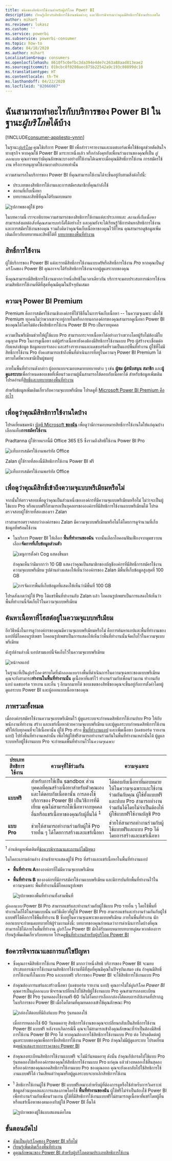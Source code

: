```yaml
---
title: ชนิดของสิทธิการใช้งานสำหรับผู้บริโภค Power BI
description: เรียนรู้เกี่ยวกับสิทธิการใช้งานชนิดต่างๆ และวิธีการพิจารณาว่าคุณมีสิทธิการใช้งานประเภทใด
author: mihart
ms.reviewer: lukasz
ms.custom: ''
ms.service: powerbi
ms.subservice: powerbi-consumer
ms.topic: how-to
ms.date: 04/18/2020
ms.author: mihart
LocalizationGroup: consumers
ms.openlocfilehash: 8610f5c0efbc3da394e4de7c263a88aad813eae2
ms.sourcegitcommit: 01bcbc8f0280aec875b22542a9c193c80899dc10
ms.translationtype: HT
ms.contentlocale: th-TH
ms.lasthandoff: 04/22/2020
ms.locfileid: "82066087"
---
```

# <a name="using-the-power-bi-service-as-a-consumer"></a>ฉันสามารถทำอะไรกับบริการของ Power BI ในฐานะ*ผู้บริโภค*ได้บ้าง

[!INCLUDE[consumer-appliesto-ynnn](../includes/consumer-appliesto-ynnn.md)]

ในฐานะ[*ผู้บริโภค*](end-user-consumer.md) คุณใช้บริการ Power BI เพื่อสำรวจรายงานและแดชบอร์ดเพื่อใช้ข้อมูลช่วยตัดสินใจทางธุรกิจ หากคุณใช้ Power BI มาระยะหนึ่งแล้ว หรือกำลังคุยกับเพื่อนร่วมงานของคุณที่เป็น *ผู้ออกแบบ*  คุณอาจพบว่ามีคุณลักษณะบางอย่างที่ใช้งานได้เฉพาะเมื่อคุณมีสิทธิ์การใช้งาน การสมัครใช้งาน หรือการอนุญาตใช้งานบางประเภทเท่านั้น 

ความสามารถในบริการของ Power BI ที่คุณสามารถใช้งานได้จะขึ้นอยู่กับสามสิ่งต่อไปนี้:
-    ประเภทของสิทธิการใช้งานและการสมัครสมาชิกที่คุณกำลังใช้
-    สถานที่เก็บเนื้อหา
-    บทบาทและสิทธิ์ที่คุณได้รับมอบหมาย


![รูปภาพของผู้ใช้ pro](media/end-user-license/power-bi-questions-small.png)

ในบทความนี้ เราจะอธิบายความสามารถของสิทธิการใช้งานแต่ละประเภทและ *สถานที่เก็บเนื้อหา* สามารถส่งผลต่อ*สิ่งที่คุณสามารถทำได้*ได้อย่างไร และคุณยังจะได้เรียนรู้วิธีการค้นหาสิทธิการใช้งานและการสมัครใช้งานของคุณ รวมถึงคิดว่าคุณจัดเก็บเนื้อหาของคุณไว้ที่ไหน คุณสามารถดูข้อมูลเพิ่มเติมเกี่ยวกับบทบาทและสิทธิ์ได้ที่ [บทบาทของพื้นที่ทำงาน](end-user-workspaces.md)

## <a name="licenses"></a>สิทธิ์การใช้งาน

ผู้ใช้บริการของ Power BI แต่ละรายมีสิทธิ์การใช้งานแบบ*ฟรี*หรือสิทธิ์การใช้งาน *Pro* หากคุณเป็น*ผู้บริโภค*ของ Power BI คุณอาจจะได้รับสิทธิการใช้งานจากผู้ดูแลระบบของคุณ 

ซึ่งคุณสามารถมีสิทธิการใช้งานมากกว่าหนึ่งสิทธิในเวลาเดียวกัน  บริการจะมอบประสบการณ์การใช้งานตามสิทธิการใช้งานที่ดีที่สุดที่คุณมีคุณในปัจจุบันเสมอ 

## <a name="power-bi-premium-capacity"></a>ความจุ Power BI Premium

Premium คือการสมัครใช้งานเชิงองค์กรที่ใช้วิธีอื่นในการจัดเก็บเนื้อหา -- ในความจุเฉพาะ เมื่อใช้ Premium ทุกคนไม่ว่าพวกเขาจะอยู่ภายในหรือภายนอกองค์กรของคุณสามารถดูเนื้อหา Power BI ของคุณได้โดยไม่ต้องซื้อสิทธิการใช้งาน Power BI Pro เป็นรายบุคคล 

ความเป็นพรีเมียมช่วยให้ผู้ใช้แบบ Pro สามารถกระจายเนื้อหาได้อย่างกว้างขวางโดยผู้รับไม่ต้องมีใบอนุญาต Pro ในการดูเนื้อหา แต่ผู้สร้างเนื้อหายังคงต้องมีสิทธิการใช้งานแบบ Pro ผู้สร้างจะเชื่อมต่อกับแหล่งข้อมูล ข้อมูลแบบจำลอง และสร้างรายงานและแดชบอร์ดที่รวมเป็นแอปพื้นที่ทำงาน ผู้ใช้ที่ไม่มีสิทธิ์การใช้งาน Pro ยังคงสามารถเข้าถึงพื้นที่ดำเนินการที่อยู่ในความจุ Power BI Premium ได้ตราบใดที่พวกเขามีเป็นผู้ชมอยู่

ภายในพื้นที่ทำงานดังกล่าว ผู้ออกแบบจะมอบหมายบทบาทต่าง ๆ เช่น **ผู้ชม** **ผู้สนับสนุน** **สมาชิก** และ**ผู้ดูแลระบบ**เพื่อกำหนดขอบเขตที่เพื่อนร่วมงานผู้นั้นสามารถโต้ตอบกับเนื้อหาได้ สำหรับข้อมูลเพิ่มเติม โปรดอ่านที่[สิทธิ์และบทบาทของพื้นที่ทำงาน](end-user-workspaces.md) 

สำหรับข้อมูลเพิ่มเติมเกี่ยวกับความจุแบบพรีเมียม โปรดดูที่ [Microsoft Power BI Premium คืออะไร](../service-premium-what-is.md)


## <a name="find-out-which-licenses-you-have"></a>เพื่อดูว่าคุณมีสิทธิการใช้งานใดบ้าง

โปรดเยี่ยมชมหน้า [บัญชี Microsoft **ของฉัน**](https://portal.office.com/account) เพื่อดูว่ามีการมอบหมายสิทธิ์การใช้งานใดให้แก่คุณบ้าง  เลือกแท็บ**การสมัครใช้งาน**


Pradtanna ผู้ใช้รายแรกนี้มี Office 365 E5 ซึ่งรวมถึงสิทธิใช้งาน Power BI Pro

![แท็บการสมัครใช้งานพอร์ทัล Office](media/end-user-license/power-bi-license-office.png)

Zalan ผู้ใช้รายที่สองนี้มีสิทธิการใช้งาน Power BI ฟรี 

![แท็บการสมัครใช้งานพอร์ทัล Office](media/end-user-license/power-bi-license-free.png)

## <a name="find-out-if-you-have-access-to-premium-capacity"></a>เพื่อดูว่าคุณมีสิทธิ์เข้าถึงความจุแบบพรีเมียมหรือไม่

จากนั้นให้ตรวจสอบเพื่อดูว่าคุณเป็นส่วนหนึ่งขององค์กรที่มีความจุแบบพรีเมียมหรือไม่ ไม่ว่าจะเป็นผู้ใช้แบบ Pro หรือแบบฟรีก็สามารถเป็นบุคลกรขององค์กรที่มีสิทธิการใช้งานแบบพรีเมียมได้  โปรดตรวจสอบผู้ใช้รายที่สองของเรา Zalan  

เราสามารถตรวจสอบว่าองค์กรของ Zalan มีความจุแบบพรีเมียมหรือไม่ได้โดยการดูจำนวนที่เก็บข้อมูลที่พร้อมใช้งาน 

- ในบริการ Power BI ให้เลือก **พื้นที่ทำงานของฉัน** จากนั้นเลือกไอคอนฟันเฟืองจากมุมขวาบน เลือก**จัดการที่เก็บข้อมูลส่วนตัว**

    ![เมนูการตั้งค่า Cog แสดงขึ้นมา](media/end-user-license/power-bi-license-personal.png)

    ถ้าคุณเห็นว่ามีมากกว่า 10 GB แสดงว่าคุณเป็นสมาชิกของบัญชีองค์กรที่มีสิทธิ์การสมัครใช้งานความจุแบบพรีเมียม รูปด้านล่างแสดงให้เห็นว่าองค์กรของ Zalan มีพื้นที่เก็บข้อมูลสูงสุดที่ 100 GB  

    ![การจัดการพื้นที่เก็บข้อมูลที่แสดงให้เห็นว่ามีพื้นที่ 100 GB](media/end-user-license/power-bi-free-capacity.png)

โปรดสังเกตว่าผู้ใช้ Pro ได้แชร์พื้นที่ทำงานกับ Zalan แล้ว ไอคอนรูปเพชรเป็นการแสดงให้เห็นว่าพื้นที่ทำงานนี้จัดเก็บไว้ในความจุแบบพรีเมียม 

## <a name="identify-content-hosted-in-premium-capacity"></a>ค้นหาเนื้อหาที่โฮสต์อยู่ในความจุแบบพรีเมียม

อีกวิธีหนึ่งในการดูว่าองค์กรของคุณมีความจุแบบพรีเมียมหรือไม่ คือการค้นหาแอปและพื้นที่ทำงานของแอปที่มีไอคอนรูปเพชร ไอคอนรูปเพชรเป็นการแสดงให้เห็นว่าพื้นที่ทำงานนั้นจัดเก็บไว้ในความจุแบบพรีเมียม 

ดังรูปด้านล่างนี้ แอปสามแอปนี้จัดเก็บไว้ในความจุแบบพรีเมียม

![หน้าจอแอป](media/end-user-license/power-bi-premium.png)

    
ในฐานะที่เป็น*ผู้บริโภค* ตราบใดที่*นักออกแบบ*วางพื้นที่ดำเนินการในความจุเฉพาะของแบบพรีเมียม คุณจะยังสามารถ**ทำงานในพื้นที่ทำงานนั้น** ดูเนื้อหาที่แชร์ไว้ ทำงานร่วมกับเพื่อนร่วมงาน ทำงานกับแอป แดชบอร์ด รายงาน และอื่น ๆ อีกมากมายได้ ขอบเขตของสิทธิ์ของคุณจะขึ้นอยู่กับการตั้งค่าโดยผู้ดูแลระบบ Power BI และผู้ออกแบบเนื้อหาของคุณ 

   

## <a name="putting-it-all-together"></a>ภาพรวมทั้งหมด

เมื่อองค์กรสมัครใช้งานความจุแบบพรีเมียมไว้ ผู้ดูแลระบบจะกำหนดสิทธิการใช้งานปบบ Pro ให้กับพนักงานที่ทำงาน สร้าง และแชร์เนื้อหาด้วยความจุแบบพรีเมียม และผู้ดูแลระบบกำหนดสิทธิการใช้งานฟรีให้กับทุกคนที่จะใช้เนื้อหานั้น ผู้ใช้ Pro สร้าง [พื้นที่ทำงานแอป](end-user-workspaces.md) และเพิ่มเนื้อหา (แดชบอร์ด รายงาน แอป) ไปยังพื้นที่ทำงานเหล่านั้น เพื่อให้ผู้ใช้ฟรีสามารถทำงานร่วมกันในพื้นที่ทำงานเหล่านั้นได้ ผู้ดูแลระบบหรือผู้ใช้งานแบบ Pro จะกำหนดพื้นที่ทำงานไว้ใน*ความจุเฉพาะ*    
<br>

|ประเภทสิทธิการใช้งาน  |ความจุที่ใช้ร่วมกัน  |ความจุเฉพาะ  |
|---------|---------|---------|
|**แบบฟรี**     |  สำหรับการใช้เป็น sandbox ส่วนบุคคลที่คุณสร้างเนื้อหาสำหรับตัวคุณเองและโต้ตอบกับเนื้อหานั้น การลองใช้บริการของ Power BI เป็นวิธีการที่ดีเยี่ยม คุณไม่สามารถใช้เนื้อหาจากบุคคลอื่นหรือแชร์เนื้อหาของคุณกับผู้อื่นได้ <sup>1</sup>     |   โต้ตอบกับเนื้อหาที่มอบหมายให้ในความจุเฉพาะและใช้งานร่วมกันกับคุณ ผู้ใช้ทั้งแบบฟรีและปบบ Pro สามารถทำงานร่วมกันได้โดยไม่จำเป็นต้องให้ผู้ใช้แบบฟรีใช้งานบัญชี Pro      |
|**แบบ Pro**     |  ช่วยให้สามารถทำงานร่วมกับผู้ใช้ Pro รายอื่น ๆ ได้โดยการสร้างและแชร์เนื้อหา        |  ช่วยให้สามารถทำงานร่วมกับผู้ใช้แบบฟรีและแบบ Pro ได้โดยการสร้างและแชร์เนื้อหา       |


<sup>1</sup> อ่านข้อมูลเพิ่มเติมที่[ข้อควรพิจารณาและการแก้ไขปัญหา](#considerations-and-troubleshooting) 

ในไดอะแกรมด้านล่าง ด้านซ้ายจะแสดงผู้ใช้ Pro ที่สร้างและแชร์เนื้อหาในพื้นที่ทำงานแอป 

- **พื้นที่ทำงาน A**ขององค์กรที่ไม่มีความจุแบบพรีเมียม 

- **พื้นที่ทำงาน B** ขององค์กรที่มีการสมัครใช้งานแบบพรีเมียม และมีการบันทึกพื้นที่ทำงานไว้ในความจุเฉพาะ พื้นที่ทำงานนี้มีไอคอนรูปเพชร  

    ![รูปภาพของพื้นที่ทำงานทั้งสามพื้นที่](media/end-user-license/power-bi-dedicated.jpg)

*ผู้ออกแบบ* Power BI Pro สามารถแชร์และทำงานร่วมกับผู้ใช้แบบ Pro รายอื่น ๆ โดยใช้พื้นที่ทำงานใดก็ได้ในสามแบบนั้น แต่วิธีเดียวที่ผู้ใช้ Power BI Pro สามารถแชร์และทำงานร่วมกันกับผู้ใช้แบบฟรีได้คือการใช้พื้นที่ทำงาน B ซึ่งอยู่ในความจุเฉพาะของแบบพรีเมียม  ภายในพื้นที่ทำงาน นักออกแบบจะกำหนดบทบาทให้ผู้ร่วมงานดังนี้: บทบาทของคุณกำหนดว่าการดำเนินการใดบ้างที่คุณสามารถใช้ได้ภายในพื้นที่ทำงาน *ผู้บริโภค* Power BI มักได้รับมอบหมายบทบาท*ผู้ชม* หากต้องการเรียนรู้เพิ่มเติมเกี่ยวกับบทบาท โปรดดู[พื้นที่ทำงานสำหรับผู้บริโภค Power BI](end-user-workspaces.md)




## <a name="considerations-and-troubleshooting"></a>ข้อควรพิจารณาและการแก้ไขปัญหา
- ซึ่งคุณอาจมีสิทธิการใช้งาน Power BI มากกว่าหนึ่งสิทธิ บริการของ Power BI จะมอบประสบการณ์การใช้งานตามสิทธิการใช้งานที่ดีที่สุดที่คุณมีคุณในปัจจุบันเสมอ เช่น ถ้าคุณมีสิทธิ์การใช้งานทั้งในแบบ Pro และแบบฟรี บริการของ Power BI จะใช้สิทธิการใช้งานแบบ Pro

- ถ้าคุณต้องการแชร์และสร้างเนื้อหา (แดชบอร์ด รายงาน แอป) คุณอาจไม่ใช่*ผู้บริโภค Power BI* คุณควรเป็น*ผู้ออกแบบ* พิจารณาเปลี่ยนไปใช้สิทธิผู้ใช้งานแบบ Pro คุณสามารถลงทะเบียน Power BI Pro รุ่นทดลองใช้งานฟรี 60 วันได้โดยการเลือกกล่องโต้ตอบการอัปเกรดที่ปรากฏในบริการของ Power BI เมื่อใดก็ตามที่คุณทดลองเข้าใช้คุณลักษณะ Pro

    ![กล่องโต้ตอบที่มีลิงก์แบบ Pro รุ่นทดลองใช้](media/end-user-license/power-bi-trial.png)

  เมื่อการทดลองใช้ 60 วันหมดอายุ สิทธิการใช้งานของคุณจะเปลี่ยนกลับเป็นสิทธิ์การใช้งาน Power BI แบบฟรี หลังจากเกิดกรณีนี้ คุณจะไม่สามารถเข้าถึงคุณลักษณะที่จำเป็นต้องมีสิทธิ์การใช้งาน Power BI Pro ได้ หากคุณต้องการใช้สิทธิการใช้งานแบบ Pro ต่อ โปรดติดต่อผู้ดูแลระบบของคุณเพื่อการซื้อสิทธิการใช้งาน Power BI Pro ถ้าคุณไม่มีผู้ดูแลระบบ โปรดเยี่ยมชม[หน้าแสดงรายการราคาของ Power BI](https://powerbi.microsoft.com/pricing/)     


- ถ้าคุณลงทะเบียนสิทธิการใช้งานแบบฟรี จะไม่มีวันหมดอายุ ดังนั้น ถ้าคุณอัปเกรดไปใช้แบบ Pro รุ่นทดลองใช้หรือองค์กรของคุณให้สิทธิ์การใช้งานแบบ Pro แก่คุณ แล้วช่วงทดลองใช้สิ้นสุดลงหรือองค์กรของคุณถอดสิทธิการใช้งานแบบ Pro ของคุณออก คุณจะยังคงกลับไปใช้สิทธิการใช้งานแบบฟรีได้ เว้นเสียแต่ว่าคุณหรือผู้ดูแลระบบจะยกเลิกสิทธิการใช้งาน 

- <sup>1</sup> สิทธิการใช้งานผู้ใช้ Power BI แบบฟรีเหมาะสำหรับผู้ที่ต้องการดูหรือใช้สำหรับการวิเคราะห์ข้อมูลส่วนบุคคลและการแสดงภาพโดยใช้ **พื้นที่ทำงานของฉัน** ผู้ใช้ฟรีไม่จำเป็นต้องใช้ Power BI เพื่อทำงานร่วมกับเพื่อนร่วมงาน ผู้ใช้ที่มีสิทธิการใช้งานแบบฟรีไม่สามารถดูเนื้อหาที่แชร์โดยผู้อื่นหรือแชร์เนื้อหาของตนเองกับผู้ใช้ Power BI อื่นได้ 

    ![รูปภาพของผู้ใช้แบบสแตนด์อโลน](media/end-user-license/power-bi-free-license.jpg)


## <a name="next-steps"></a>ขั้นตอนถัดไป
- [ฉันเป็น*ผู้บริโภค*ของ Power BI หรือไม่](end-user-consumer.md)    
- [เรียนรู้เพิ่มเติมเรื่องพื้นที่ทำงาน](end-user-workspaces.md)    
- [ดูคุณลักษณะของ Power BI สำหรับผู้บริโภคตามประเภทสิทธิการใช้งาน](end-user-features.md)
